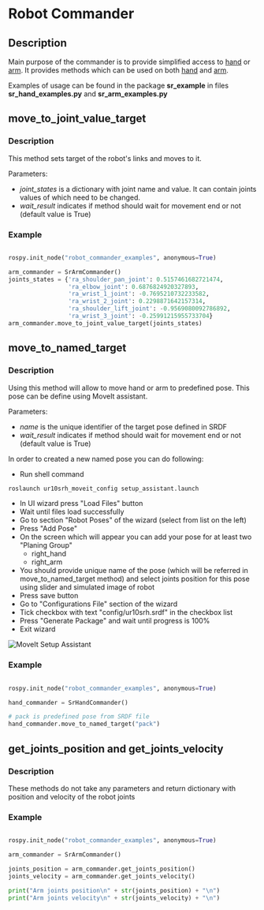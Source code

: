 # Robot Commander

## Description

Main purpose of the commander is to provide simplified access to [hand](HandCommander.md) or [arm](ArmCommander.md).
It provides methods which can be used on both [hand](HandCommander.md) and [arm](ArmCommander.md).

Examples of usage can be found in the package **sr_example** in files **sr_hand_examples.py** and **sr_arm_examples.py**

## move_to_joint_value_target 

### Description

This method sets target of the robot's links and moves to it. 

Parameters:
 
   * *joint_states* is a dictionary with joint name and value. It can contain joints values of which need to be changed.
   * *wait_result* indicates if method should wait for movement end or not (default value is True)

### Example 

```python

rospy.init_node("robot_commander_examples", anonymous=True)

arm_commander = SrArmCommander()
joints_states = {'ra_shoulder_pan_joint': 0.5157461682721474, 
                 'ra_elbow_joint': 0.6876824920327893,
                 'ra_wrist_1_joint': -0.7695210732233582,
                 'ra_wrist_2_joint': 0.2298871642157314,
                 'ra_shoulder_lift_joint': -0.9569080092786892,
                 'ra_wrist_3_joint': -0.25991215955733704}
arm_commander.move_to_joint_value_target(joints_states)
```

## move_to_named_target

### Description

Using this method will allow to move hand or arm to predefined pose. This pose can be define using MoveIt assistant.

Parameters:
 
   * *name* is the unique identifier of the target pose defined in SRDF
   * *wait_result* indicates if method should wait for movement end or not (default value is True)

In order to created a new named pose you can do following: 

* Run shell command 
```bash
roslaunch ur10srh_moveit_config setup_assistant.launch
```
* In UI wizard press "Load Files" button
* Wait until files load successfully 
* Go to section "Robot Poses" of the wizard (select from list on the left)
* Press "Add Pose"
* On the screen which will appear you can add your pose for at least two "Planing Group"
  * right_hand
  * right_arm
* You should provide unique name of the pose (which will be referred in move_to_named_target method) and select joints position for this pose using slider and simulated image of robot
* Press save button
* Go to "Configurations File" section of the wizard
* Tick checkbox with text "config/ur10srh.srdf" in the checkbox list
* Press "Generate Package" and wait until progress is 100%
* Exit wizard

![MoveIt Setup Assistant](images/moveit_setup_assistant.gif)
  

### Example 

```python

rospy.init_node("robot_commander_examples", anonymous=True)

hand_commander = SrHandCommander()

# pack is predefined pose from SRDF file
hand_commander.move_to_named_target("pack")
```

## get_joints_position and get_joints_velocity

### Description 

These methods do not take any parameters and return dictionary with position and velocity of the robot joints

### Example

```python

rospy.init_node("robot_commander_examples", anonymous=True)

arm_commander = SrArmCommander()

joints_position = arm_commander.get_joints_position()
joints_velocity = arm_commander.get_joints_velocity()

print("Arm joints position\n" + str(joints_position) + "\n")
print("Arm joints velocity\n" + str(joints_velocity) + "\n")
```

